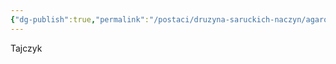 ```yaml
---
{"dg-publish":true,"permalink":"/postaci/druzyna-saruckich-naczyn/agaros-szkarlat/"}
---
```



Tajczyk